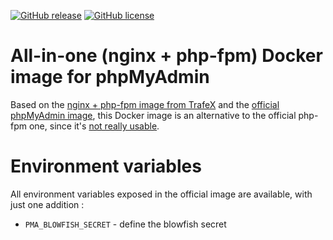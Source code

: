 [![GitHub release](https://img.shields.io/github/v/release/colibris-xyz/phpmyadmin-docker.svg?style=flat)](https://github.com/colibris-xyz/phpmyadmin-docker/releases/latest)
[![GitHub license](https://img.shields.io/github/license/colibris-xyz/phpmyadmin-docker)](https://github.com/colibris-xyz/phpmyadmin-docker/blob/main/LICENSE)

# All-in-one (nginx + php-fpm) Docker image for phpMyAdmin

Based on the [nginx + php-fpm image from TrafeX](https://hub.docker.com/r/trafex/alpine-nginx-php7) and the [official phpMyAdmin image](https://hub.docker.com/r/phpmyadmin/phpmyadmin/), this Docker image is an alternative to the official php-fpm one, since it's [not really usable](https://github.com/phpmyadmin/docker/issues/284).

# Environment variables

All environment variables exposed in the official image are available, with just one addition :
- `PMA_BLOWFISH_SECRET` - define the blowfish secret

